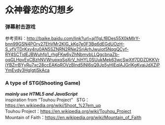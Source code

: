 # 众神眷恋的幻想乡
### 弹幕射击游戏
参考资料：http://baike.baidu.com/link?url=aj11gLfBDes55X0kMIrY-bnn99GSN4POry27EhVMr2KlG_kKg7e0F3Bq6dEGdUOzH-S_vfVTDrKxy4ru0AN5SZNRN2RNe2SriArhJwuiot5NqgQCyf-RY4SCTidEJBWuhfp1_rhgFKw6yZhNbmvbLLQgcbnaZb-oqGLHpvExCBzhNVWrupxqSgXrV_hjHYL0SUukMek63wcSwXtf7DDZDKKVriYBZrrBYyRu7xc28ccEAKqROVzBInd5lNI6sQ9Jp5yHlEqlAJGrIKgKvaiJdXZiPYmEvdy3HgIgtjSkAca
### A type of STG(Shooting Game)
***mainly use HTML5 and JavaScript***  
inspiration from “Touhou Project”  
STG：https://en.wikipedia.org/wiki/Shoot_%27em_up  
Touhou Project：https://en.wikipedia.org/wiki/Touhou_Project  
Mountain of Faith：https://en.wikipedia.org/wiki/Mountain_of_Faith
